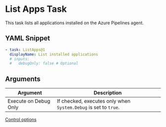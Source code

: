 # List Apps Task

This task lists all applications installed on the Azure Pipelines agent.

## YAML Snippet

``` yaml
- task: ListApps@1
  displayName: List installed applications
  # inputs:
  #   debugOnly: false # Optional
```

## Arguments

| Argument | Description |
| -------- | ----------- |
| Execute on Debug Only | If checked, executes only when `System.Debug` is set to `true`. |

[Control options](https://docs.microsoft.com/en-us/vsts/pipelines/process/tasks?view=vsts#controloptions)
